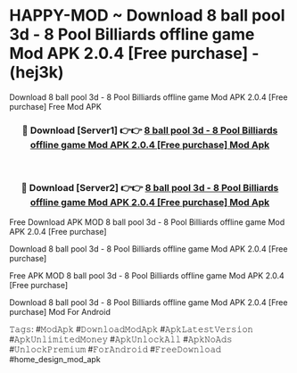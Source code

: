 # HAPPY-MOD ~ Download 8 ball pool 3d - 8 Pool Billiards offline game Mod APK 2.0.4 [Free purchase] - (hej3k)
Download 8 ball pool 3d - 8 Pool Billiards offline game Mod APK 2.0.4 [Free purchase] Free Mod APK

<div align="center">
<h3>🔴 Download [Server1] 👉👉 <a href="https://apk-comot.site?title=8_ball_pool_3d_-_8_Pool_Billiards_offline_game_Mod_APK_2.0.4_[Free_purchase]">8 ball pool 3d - 8 Pool Billiards offline game Mod APK 2.0.4 [Free purchase] Mod Apk</a></h3><br>

<h3>🔴 Download [Server2] 👉👉 <a href="https://apk-comot.site?title=8_ball_pool_3d_-_8_Pool_Billiards_offline_game_Mod_APK_2.0.4_[Free_purchase]">8 ball pool 3d - 8 Pool Billiards offline game Mod APK 2.0.4 [Free purchase] Mod Apk</a></h3>
</div>


Free Download APK MOD 8 ball pool 3d - 8 Pool Billiards offline game Mod APK 2.0.4 [Free purchase]

Download 8 ball pool 3d - 8 Pool Billiards offline game Mod APK 2.0.4 [Free purchase] 

Free APK MOD 8 ball pool 3d - 8 Pool Billiards offline game Mod APK 2.0.4 [Free purchase] 

Download 8 ball pool 3d - 8 Pool Billiards offline game Mod APK 2.0.4 [Free purchase] Mod For Android

𝚃𝚊𝚐𝚜: #𝙼𝚘𝚍𝙰𝚙𝚔 #𝙳𝚘𝚠𝚗𝚕𝚘𝚊𝚍𝙼𝚘𝚍𝙰𝚙𝚔 #𝙰𝚙𝚔𝙻𝚊𝚝𝚎𝚜𝚝𝚅𝚎𝚛𝚜𝚒𝚘𝚗 #𝙰𝚙𝚔𝚄𝚗𝚕𝚒𝚖𝚒𝚝𝚎𝚍𝙼𝚘𝚗𝚎𝚢 #𝙰𝚙𝚔𝚄𝚗𝚕𝚘𝚌𝚔𝙰𝚕𝚕 #𝙰𝚙𝚔𝙽𝚘𝙰𝚍𝚜 #𝚄𝚗𝚕𝚘𝚌𝚔𝙿𝚛𝚎𝚖𝚒𝚞𝚖 #𝙵𝚘𝚛𝙰𝚗𝚍𝚛𝚘𝚒𝚍 #𝙵𝚛𝚎𝚎𝙳𝚘𝚠𝚗𝚕𝚘𝚊𝚍 #home_design_mod_apk